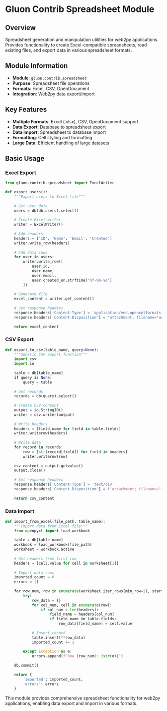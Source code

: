 # Gluon Contrib Spreadsheet Module

## Overview
Spreadsheet generation and manipulation utilities for web2py applications. Provides functionality to create Excel-compatible spreadsheets, read existing files, and export data in various spreadsheet formats.

## Module Information
- **Module**: `gluon.contrib.spreadsheet`
- **Purpose**: Spreadsheet file operations
- **Formats**: Excel, CSV, OpenDocument
- **Integration**: Web2py data export/import

## Key Features
- **Multiple Formats**: Excel (.xlsx), CSV, OpenDocument support
- **Data Export**: Database to spreadsheet export
- **Data Import**: Spreadsheet to database import
- **Formatting**: Cell styling and formatting
- **Large Data**: Efficient handling of large datasets

## Basic Usage

### Excel Export
```python
from gluon.contrib.spreadsheet import ExcelWriter

def export_users():
    """Export users to Excel file"""
    
    # Get user data
    users = db(db.users).select()
    
    # Create Excel writer
    writer = ExcelWriter()
    
    # Add headers
    headers = ['ID', 'Name', 'Email', 'Created']
    writer.write_row(headers)
    
    # Add data rows
    for user in users:
        writer.write_row([
            user.id,
            user.name,
            user.email,
            user.created_on.strftime('%Y-%m-%d')
        ])
    
    # Generate file
    excel_content = writer.get_content()
    
    # Set response headers
    response.headers['Content-Type'] = 'application/vnd.openxmlformats-officedocument.spreadsheetml.sheet'
    response.headers['Content-Disposition'] = 'attachment; filename="users.xlsx"'
    
    return excel_content
```

### CSV Export
```python
def export_to_csv(table_name, query=None):
    """Generic CSV export function"""
    import csv
    import io
    
    table = db[table_name]
    if query is None:
        query = table
    
    # Get records
    records = db(query).select()
    
    # Create CSV content
    output = io.StringIO()
    writer = csv.writer(output)
    
    # Write headers
    headers = [field.name for field in table.fields]
    writer.writerow(headers)
    
    # Write data
    for record in records:
        row = [str(record[field]) for field in headers]
        writer.writerow(row)
    
    csv_content = output.getvalue()
    output.close()
    
    # Set response headers
    response.headers['Content-Type'] = 'text/csv'
    response.headers['Content-Disposition'] = f'attachment; filename="{table_name}.csv"'
    
    return csv_content
```

### Data Import
```python
def import_from_excel(file_path, table_name):
    """Import data from Excel file"""
    from openpyxl import load_workbook
    
    table = db[table_name]
    workbook = load_workbook(file_path)
    worksheet = workbook.active
    
    # Get headers from first row
    headers = [cell.value for cell in worksheet[1]]
    
    # Import data rows
    imported_count = 0
    errors = []
    
    for row_num, row in enumerate(worksheet.iter_rows(min_row=2), start=2):
        try:
            row_data = {}
            for col_num, cell in enumerate(row):
                if col_num < len(headers):
                    field_name = headers[col_num]
                    if field_name in table.fields:
                        row_data[field_name] = cell.value
            
            # Insert record
            table.insert(**row_data)
            imported_count += 1
            
        except Exception as e:
            errors.append(f"Row {row_num}: {str(e)}")
    
    db.commit()
    
    return {
        'imported': imported_count,
        'errors': errors
    }
```

This module provides comprehensive spreadsheet functionality for web2py applications, enabling data export and import in various formats.